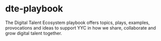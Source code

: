 # dte-playbook
The Digital Talent Ecosystem playbook offers topics, plays, examples, provocations and ideas to support YYC in how we share, collaborate and grow digital talent together.
